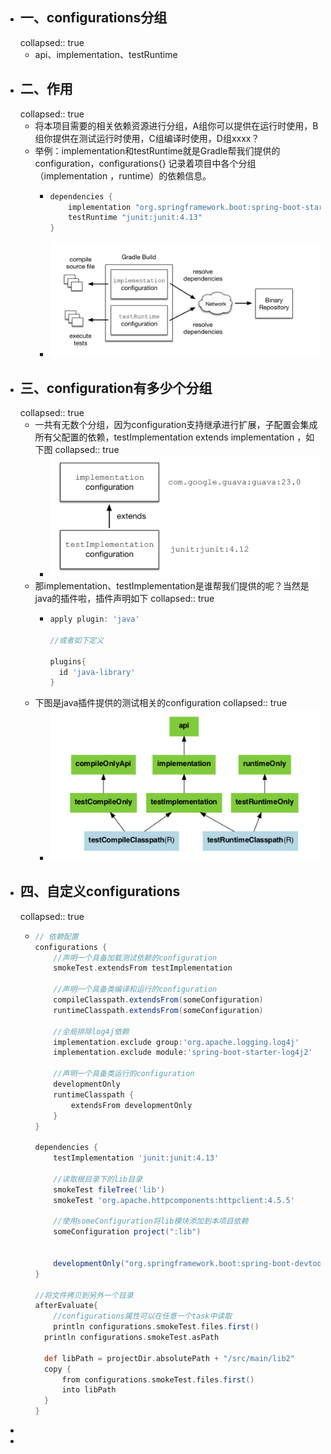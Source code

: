 - ## 一、configurations分组
  collapsed:: true
	- api、implementation、testRuntime
- ## 二、作用
  collapsed:: true
	- 将本项目需要的相关依赖资源进行分组，A组你可以提供在运行时使用，B组你提供在测试运行时使用，C组编译时使用，D组xxxx？
	- 举例：implementation和testRuntime就是Gradle帮我们提供的configuration，configurations{} 记录着项目中各个分组（implementation ，runtime）的依赖信息。
		- ```groovy
		  dependencies {
		      implementation "org.springframework.boot:spring-boot-starter-web"
		      testRuntime "junit:junit:4.13"
		  }
		  ```
		- ![image.png](../assets/image_1664279554943_0.png)
- ## 三、configuration有多少个分组
  collapsed:: true
	- 一共有无数个分组，因为configuration支持继承进行扩展，子配置会集成所有父配置的依赖，testImplementation extends implementation ，如下图
	  collapsed:: true
		- ![image.png](../assets/image_1664350614965_0.png)
	- 那implementation、testImplementation是谁帮我们提供的呢？当然是java的插件啦，插件声明如下
	  collapsed:: true
		- ```groovy
		  apply plugin: 'java'
		  
		  //或者如下定义
		  
		  plugins{
		  	id 'java-library'
		  }
		  
		  ```
	- 下图是java插件提供的测试相关的configuration
	  collapsed:: true
		- ![image.png](../assets/image_1664350733733_0.png)
- ## 四、自定义configurations
  collapsed:: true
	- ```groovy
	  // 依赖配置
	  configurations {
	      //声明一个具备加载测试依赖的configuration
	      smokeTest.extendsFrom testImplementation
	      
	      //声明一个具备类编译和运行的configuration
	      compileClasspath.extendsFrom(someConfiguration)
	      runtimeClasspath.extendsFrom(someConfiguration)
	      
	      //全局排除log4j依赖
	      implementation.exclude group:'org.apache.logging.log4j'
	      implementation.exclude module:'spring-boot-starter-log4j2'
	      
	      //声明一个具备类运行的configuration
	      developmentOnly
	      runtimeClasspath {
	          extendsFrom developmentOnly
	      }
	  }
	  
	  dependencies {
	      testImplementation 'junit:junit:4.13'
	      
	      //读取根目录下的lib目录
	      smokeTest fileTree('lib')
	      smokeTest 'org.apache.httpcomponents:httpclient:4.5.5'
	      
	      //使用someConfiguration将lib模块添加到本项目依赖
	      someConfiguration project(":lib")
	      
	      
	      developmentOnly("org.springframework.boot:spring-boot-devtools")
	  }
	  
	  //将文件拷贝到另外一个目录
	  afterEvaluate{
	      //configurations属性可以在任意一个task中读取
	      println configurations.smokeTest.files.first()
	  	println configurations.smokeTest.asPath
	      
	  	def libPath = projectDir.absolutePath + "/src/main/lib2"
	  	copy {
	  		from configurations.smokeTest.files.first()
	  		into libPath
	  	}
	  }
	  
	  ```
-
-